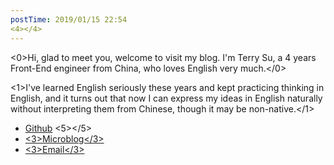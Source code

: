```yaml
---
postTime: 2019/01/15 22:54
<4></4>
---
```

<0>Hi, glad to meet you, welcome to visit my blog. I'm Terry Su, a 4 years Front-End engineer from China, who loves English very much.</0>

<1>I've learned English seriously these years and kept practicing thinking in English, and it turns out that now I can express my ideas in English naturally without interpreting them from Chinese, though it may be non-native.</1>



* [Github](https://github.com/Terry-Su)
<5></5>
* [<3>Microblog</3>](http://weibo.com/hidadasu)
* [<3>Email</3>](theterrysu@163.com)